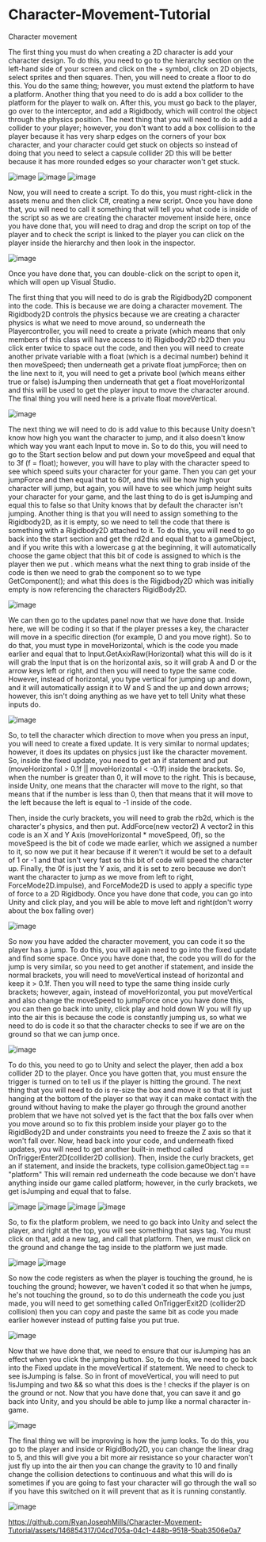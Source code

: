 # Character-Movement-Tutorial

Character movement

The first thing you must do when creating a 2D character is add your character design. To do this, you need to go to the hierarchy section on the left-hand side of your screen and click on the + symbol, click on 2D objects, select sprites and then squares. Then, you will need to create a floor to do this. You do the same thing; however, you must extend the platform to have a platform. Another thing that you need to do is add a box collider to the platform for the player to walk on. After this, you must go back to the player, go over to the interceptor, and add a Rigidbody, which will control the object through the physics position. The next thing that you will need to do is add a collider to your player; however, you don't want to add a box collision to the player because it has very sharp edges on the corners of your box character, and your character could get stuck on objects so instead of doing that you need to select a capsule collider 2D this will be better because it has more rounded edges so your character won't get stuck.

![image](https://github.com/RyanJosephMills/Character-Movement-Tutorial/assets/146854317/2caaf1e5-8117-41ef-9137-bbbf920f3339)
![image](https://github.com/RyanJosephMills/Character-Movement-Tutorial/assets/146854317/9b30e3c1-ab27-4adb-812d-979a06d7af1c)
![image](https://github.com/RyanJosephMills/Character-Movement-Tutorial/assets/146854317/c95925c3-e65c-4933-8b6a-4fc1163248b9)


Now, you will need to create a script. To do this, you must right-click in the assets menu and then click C#, creating a new script. Once you have done that, you will need to call it something that will tell you what code is inside of the script so as we are creating the character movement inside here, once you have done that, you will need to drag and drop the script on top of the player and to check the script is linked to the player you can click on the player inside the hierarchy and then look in the inspector.

![image](https://github.com/RyanJosephMills/Character-Movement-Tutorial/assets/146854317/344da644-6511-4abe-8cab-5d2fc7974965)

Once you have done that, you can double-click on the script to open it, which will open up Visual Studio.

The first thing that you will need to do is grab the Rigidbody2D component into the code. This is because we are doing a character movement. The Rigidbody2D controls the physics because we are creating a character physics is what we need to move around, so underneath the Playercontroller, you will need to create a private (which means that only members of this class will have access to it) Rigidbody2D rb2D then you click enter twice to space out the code, and then you will need to create another private variable with a float (which is a decimal number) behind it then moveSpeed; then underneath get a private float jumpForce; then on the line next to it, you will need to get a private bool (which means either true or false) isJumping then underneath that get a float moveHorizontal and this will be used to get the player input to move the character around. The final thing you will need here is a private float moveVertical. 

![image](https://github.com/RyanJosephMills/Character-Movement-Tutorial/assets/146854317/316f1d2c-7638-401e-8b1d-a950ce251681)

The next thing we will need to do is add value to this because Unity doesn't know how high you want the character to jump, and it also doesn't know which way you want each Input to move in. So to do this, you will need to go to the Start section below and put down your moveSpeed and equal that to 3f (f = float); however, you will have to play with the character speed to see which speed suits your character for your game. Then you can get your jumpForce and then equal that to 60f, and this will be how high your character will jump, but again, you will have to see which jump height suits your character for your game, and the last thing to do is get isJumping and equal this to false so that Unity knows that by default the character isn't jumping. Another thing is that you will need to assign something to the Rigidbody2D, as it is empty, so we need to tell the code that there is something with a Rigidbody2D attached to it. To do this, you will need to go back into the start section and get the rd2d and equal that to a gameObject, and if you write this with a lowercase g at the beginning, it will automatically choose the game object that this bit of code is assigned to which is the player then we put . which means what the next thing to grab inside of the code is then we need to grab the component so to we type GetComponent<RigidBody2D>(); and what this does is the Rigidbody2D which was initially empty is now referencing the characters RigidBody2D.

![image](https://github.com/RyanJosephMills/Character-Movement-Tutorial/assets/146854317/2d6339d8-2399-4e05-9d5a-5a2434bf85e2)


We can then go to the updates panel now that we have done that. Inside here, we will be coding it so that if the player presses a key, the character will move in a specific direction (for example, D and you move right). So to do that, you must type in moveHorizontal, which is the code you made earlier and equal that to Input.GetAxixRaw(Horizontal) what this will do is it will grab the Input that is on the horizontal axis, so it will grab A and D or the arrow keys left or right, and then you will need to type the same code. However, instead of horizontal, you type vertical for jumping up and down, and it will automatically assign it to W and S and the up and down arrows; however, this isn't doing anything as we have yet to tell Unity what these inputs do.

![image](https://github.com/RyanJosephMills/Character-Movement-Tutorial/assets/146854317/95663183-8926-45ce-9396-54de1c179095)


So, to tell the character which direction to move when you press an input, you will need to create a fixed update. It is very similar to normal updates; however, it does its updates on physics just like the character movement. So, inside the fixed update, you need to get an if statement and put (moveHorizontal > 0.1f || moveHorizontal < -0.1f) inside the brackets. So, when the number is greater than 0, it will move to the right. This is because, inside Unity, one means that the character will move to the right, so that means that if the number is less than 0, then that means that it will move to the left because the left is equal to -1 inside of the code.

Then, inside the curly brackets, you will need to grab the rb2d, which is the character's physics, and then put. AddForce(new vector2) A vector2 in this code is an X and Y Axis (moveHorizontal * moveSpeed, 0f), so the moveSpeed is the bit of code we made earlier, which we assigned a number to it, so now we put it hear because if it weren't it would be set to a default of 1 or -1 and that isn't very fast so this bit of code will speed the character up. Finally, the 0f is just the Y axis, and it is set to zero because we don't want the character to jump as we move from left to right, ForceMode2D.impulse), and ForceMode2D is used to apply a specific type of force to a 2D Rigidbody. Once you have done that code, you can go into Unity and click play, and you will be able to move left and right(don't worry about the box falling over)

![image](https://github.com/RyanJosephMills/Character-Movement-Tutorial/assets/146854317/dea1e312-7e40-4b5b-ae7c-17381b970114)


So now you have added the character movement, you can code it so the player has a jump. To do this, you will again need to go into the fixed update and find some space. Once you have done that, the code you will do for the jump is very similar, so you need to get another if statement, and inside the normal brackets, you will need to moveVertical instead of horizontal and keep it > 0.1f. Then you will need to type the same thing inside curly brackets; however, again, instead of moveHorizontal, you put moveVertical and also change the moveSpeed to jumpForce once you have done this, you can then go back into unity, click play and hold down W you will fly up into the air this is because the code is constantly jumping us, so what we need to do is code it so that the character checks to see if we are on the ground so that we can jump once.

![image](https://github.com/RyanJosephMills/Character-Movement-Tutorial/assets/146854317/e94a8fe5-7fea-4a79-a1e8-f24786e5470a)


To do this, you need to go to Unity and select the player, then add a box collider 2D to the player. Once you have gotten that, you must ensure the trigger is turned on to tell us if the player is hitting the ground. The next thing that you will need to do is re-size the box and move it so that it is just hanging at the bottom of the player so that way it can make contact with the ground without having to make the player go through the ground another problem that we have not solved yet is the fact that the box falls over when you move around so to fix this problem inside your player go to the RigidBody2D and under constraints you need to freeze the Z axis so that it won't fall over. Now, head back into your code, and underneath fixed updates, you will need to get another built-in method called OnTriggerEnter2D(collider2D collision). Then, inside the curly brackets, get an if statement, and inside the brackets, type collision.gameObject.tag == "platform" This will remain red underneath the code because we don't have anything inside our game called platform; however, in the curly brackets, we get isJumping and equal that to false.

![image](https://github.com/RyanJosephMills/Character-Movement-Tutorial/assets/146854317/58b1240a-294a-48c1-bfe5-97c8a7222f47)
![image](https://github.com/RyanJosephMills/Character-Movement-Tutorial/assets/146854317/9f2ce490-66be-4a05-9f18-c16f4dfe0f00)
![image](https://github.com/RyanJosephMills/Character-Movement-Tutorial/assets/146854317/c2a7e57c-4f3e-4072-b44f-096ae2473a86)
![image](https://github.com/RyanJosephMills/Character-Movement-Tutorial/assets/146854317/8aa68431-fa41-4ad8-b36f-117adace8624)




So, to fix the platform problem, we need to go back into Unity and select the player, and right at the top, you will see something that says tag. You must click on that, add a new tag, and call that platform. Then, we must click on the ground and change the tag inside to the platform we just made.

![image](https://github.com/RyanJosephMills/Character-Movement-Tutorial/assets/146854317/0abda5ef-5147-470e-96ea-4ded5f65705a)
![image](https://github.com/RyanJosephMills/Character-Movement-Tutorial/assets/146854317/0c34b2f6-13d9-4ffc-a814-ff975c870d6a)


So now the code registers as when the player is touching the ground, he is touching the ground; however, we haven't coded it so that when he jumps, he's not touching the ground, so to do this underneath the code you just made, you will need to get something called OnTriggerExit2D (collider2D collision) then you can copy and paste the same bit as code you made earlier however instead of putting false you put true.

![image](https://github.com/RyanJosephMills/Character-Movement-Tutorial/assets/146854317/5153c575-2c64-4243-9dab-94ba8ed35f60)


Now that we have done that, we need to ensure that our isJumping has an effect when you click the jumping button. So, to do this, we need to go back into the Fixed update in the moveVertical if statement. We need to check to see isJumping is false. So in front of moveVertical, you will need to put !isJumping and two && so what this does is the ! checks if the player is on the ground or not. Now that you have done that, you can save it and go back into Unity, and you should be able to jump like a normal character in-game.

![image](https://github.com/RyanJosephMills/Character-Movement-Tutorial/assets/146854317/6a4437a8-f8d2-4ad8-a9c1-8003a4cd2743)


The final thing we will be improving is how the jump looks. To do this, you go to the player and inside or RigidBody2D, you can change the linear drag to 5, and this will give you a bit more air resistance so your character won't just fly up into the air then you can change the gravity to 10 and finally change the collision detections to continuous and what this will do is sometimes if you are going to fast your character will go through the wall so if you have this switched on it will prevent that as it is running constantly.

![image](https://github.com/RyanJosephMills/Character-Movement-Tutorial/assets/146854317/ea6b069e-a0c2-4a22-8f38-de3fb4531244)

https://github.com/RyanJosephMills/Character-Movement-Tutorial/assets/146854317/04cd705a-04c1-448b-9518-5bab3506e0a7

